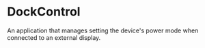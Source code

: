 # DockControl
An application that manages setting the device's power mode when connected to an external display.

